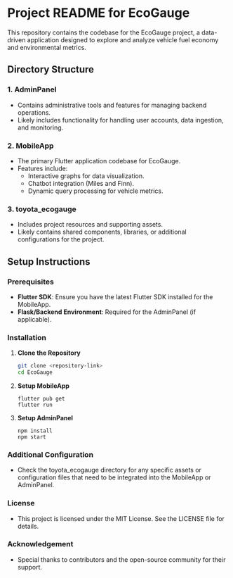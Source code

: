# Project README for EcoGauge

This repository contains the codebase for the EcoGauge project, a data-driven application designed to explore and analyze vehicle fuel economy and environmental metrics.

## Directory Structure

### 1. **AdminPanel**
- Contains administrative tools and features for managing backend operations.
- Likely includes functionality for handling user accounts, data ingestion, and monitoring.

### 2. **MobileApp**
- The primary Flutter application codebase for EcoGauge.
- Features include:
  - Interactive graphs for data visualization.
  - Chatbot integration (Miles and Finn).
  - Dynamic query processing for vehicle metrics.

### 3. **toyota_ecogauge**
- Includes project resources and supporting assets.
- Likely contains shared components, libraries, or additional configurations for the project.

## Setup Instructions

### Prerequisites
- **Flutter SDK**: Ensure you have the latest Flutter SDK installed for the MobileApp.
- **Flask/Backend Environment**: Required for the AdminPanel (if applicable).

### Installation

1. **Clone the Repository**
   ```bash
   git clone <repository-link>
   cd EcoGauge
   ```
2. **Setup MobileApp**
   ```cd MobileApp
   flutter pub get
   flutter run
   ```
3. **Setup AdminPanel**
   ```cd AdminPanel
   npm install
   npm start
   ```
### Additional Configuration
- Check the toyota_ecogauge directory for any specific assets or configuration files that need to be integrated into the MobileApp or AdminPanel.

### License
- This project is licensed under the MIT License. See the LICENSE file for details.

### Acknowledgement
- Special thanks to contributors and the open-source community for their support.
